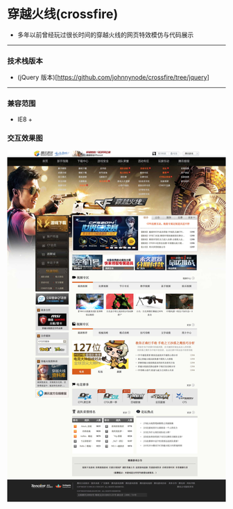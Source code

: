 # 穿越火线(crossfire)

- 多年以前曾经玩过很长时间的穿越火线的网页特效模仿与代码展示

--- 

### 技术栈版本
- (jQuery 版本)[https://github.com/johnnynode/crossfire/tree/jquery]

---

### 兼容范围

- IE8 +

### 交互效果图

<div align=center>
  <img src="./pic/cf.jpg"/>
</div>